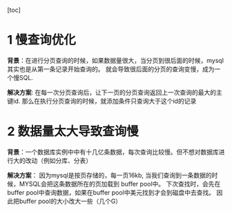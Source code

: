 [toc]

# 1 慢查询优化

**背景**：在进行分页查询的时候，如果数据量很大，当分页到很后面的时候，mysql其实也是从第一条记录开始查询的。
就会导致很后面的分页的查询变慢，成为一个慢SQL. 

**解决方案**: 在每一次分页查询后，让下一页的分页查询返回上一次查询的最大的主键id. 那么在执行分页查询的时候，就添加条件只查询大于这个id的记录


# 2 数据量太大导致查询慢

**背景**：一个数据库实例中中有十几亿条数据，每次查询比较慢。但不想对数据库进行大的改动（例如分库、分表）

**解决方案**： 因为mysql是按页存储的，每一页16kb, 当我们查询到一条数据的时候，MYSQL会把这条数据所在的页加载到 buffer pool中。
下次查找时，会先在buffer pool中查询数据，如果在buffer pool中美元找到才会到磁盘中去查找。
因此把buffer pool的大小改大一些（几个G）